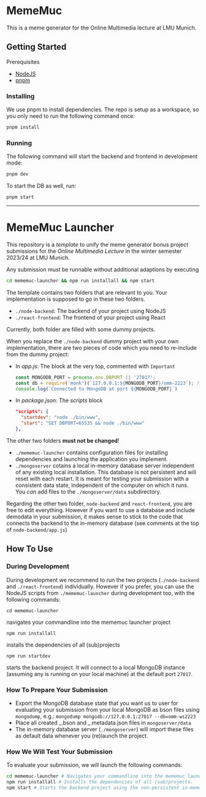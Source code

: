 # MemeMuc

This is a meme generator for the Online Multimedia lecture at LMU Munich.

## Getting Started

Prerequisites

- [NodeJS](https://nodejs.org/en/)
- [pnpm](https://pnpm.io/)

### Installing

We use pnpm to install dependencies. The repo is setup as a workspace, so you only need to run the following command once:

```bash
pnpm install
```

### Running

The following command will start the backend and frontend in development mode:

```bash
pnpm dev
```

To start the DB as well, run:

```bash
pnpm start
```

---

# MemeMuc Launcher

This repository is a _template_ to unify the meme generator bonus project submissions for the _Online Multimedia Lecture_ in the winter semester 2023/24 at LMU Munich.

Any submission must be runnable without additional adaptions by executing

```bash
cd mememuc-launcher && npm run installall && npm start
```

The template contains two folders that are relevant to you. Your implementation is supposed to go in these two folders.

- `./node-backend`: The backend of your project using NodeJS
- `./react-frontend`: The frontend of your project using React

Currently, both folder are filled with some dummy projects.

When you replace the `./node-backend` dummy project with your own implementation, there are two pieces of code which you need to re-include from the dummy project:

- In _app.js_: The block at the very top, commented with `Important`
  ```JavaScript
  const MONGODB_PORT = process.env.DBPORT || '27017';
  const db = require('monk')(`127.0.0.1:${MONGODB_PORT}/omm-2223`); // connect to database omm-2223
  console.log(`Connected to MongoDB at port ${MONGODB_PORT}`)
  ```
- In _package.json_: The _scripts_ block
  ```JSON
  "scripts": {
    "startdev": "node ./bin/www",
    "start": "SET DBPORT=65535 && node ./bin/www"
  },
  ```

The other two folders **must not be changed**!

- `./mememuc-launcher` contains configuration files for installing dependencies and launching the application you implement.
- `./mongoserver` cotains a local in-memory database server independent of any existing local installation.
  This database is not persistent and will reset with each restart. It is meant for testing your submission with a consistent data state, independent of the computer on which it runs.
  You _can_ add files to the `./mongoserver/data` subdirectory.

Regarding the other two folder, `node-backend` and `react-frontend`, you are free to edit everything. However if you want to use a database and include demodata in your submission, it makes sense to stick to the code that connects the backend to the in-memory database (see comments at the top of `node-backend/app.js`)

## How To Use

### During Development

During development we recommend to run the two projects (`./node-backend` and `./react-frontend`) individually. However if you prefer, you can use the NodeJS scripts from `./mememuc-launcher` during development too, with the following commands:

```
cd mememuc-launcher
```

navigates your commandline into the mememuc launcher project

```
npm run installall
```

installs the dependencies of all (sub)projects

```
npm run startdev
```

starts the backend project. It will connect to a local MongoDB instance (assuming any is running on your local machine) at the default port `27017`.

### How To Prepare Your Submission

- Export the MongoDB database state that you want us to user for evaluating your submission from your local MongoDB as bson files using `mongodump`, e.g.: `mongodump mongodb://127.0.0.1:27017 --db=omm-ws2223`
- Place all created _.bson and _.metadata.json files in `mongoserver/data`
- The in-memory database server (`./mongoserver`) will import these files as default data whenever you (re)launch the project.

### How We Will Test Your Submission

To evaluate your submission, we will launch the following commands:

```bash
cd mememuc-launcher # Navigates your commandline into the mememuc launcher project.
npm run installall # Installs the dependencies of all (sub)projects.
npm start # Starts the backend project using the non-persistent in-memory MongoDB instance.
```

